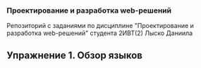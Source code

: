 ### Проектирование и разработка web-решений
Репозиторий с заданиями по дисциплине "Проектирование и разработка web-решений" студента 2ИВТ(2) Лыско Даниила
## Упражнение 1. Обзор языков
